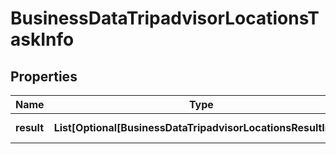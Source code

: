 # BusinessDataTripadvisorLocationsTaskInfo


## Properties

| Name | Type | Description | Notes |
|------------ | ------------- | ------------- | -------------|
**result** | **List[Optional[BusinessDataTripadvisorLocationsResultInfo]]** | array of results |[optional]|